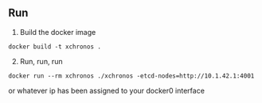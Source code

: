 ## Run

1. Build the docker image
```
docker build -t xchronos .
```

2. Run, run, run

```
docker run --rm xchronos ./xchronos -etcd-nodes=http://10.1.42.1:4001
```

or whatever ip has been assigned to your docker0 interface
